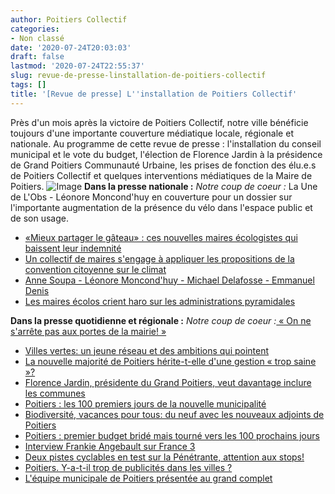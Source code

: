 ```yaml
---
author: Poitiers Collectif
categories:
- Non classé
date: '2020-07-24T20:03:03'
draft: false
lastmod: '2020-07-24T22:55:37'
slug: revue-de-presse-linstallation-de-poitiers-collectif
tags: []
title: '[Revue de presse] L''installation de Poitiers Collectif'
---
```


Près d'un mois après la victoire de Poitiers Collectif, notre ville bénéficie toujours d'une importante couverture médiatique locale, régionale et nationale. Au programme de cette revue de presse : l'installation du conseil municipal et le vote du budget, l'élection de Florence Jardin à la présidence de Grand Poitiers Communauté Urbaine, les prises de fonction des élu.e.s de Poitiers Collectif et quelques interventions médiatiques de la Maire de Poitiers. ![Image](/images/2025/revue-de-presse-linstallation-de-poitiers-collectif/115912583_10164350545190037_2168431975478921500_o-230x300.jpg) **Dans la presse nationale :** _Notre coup de coeur :_ La Une de L'Obs - Léonore Moncond'huy en couverture pour un dossier sur l'importante augmentation de la présence du vélo dans l'espace public et de son usage. 

  * [«Mieux partager le gâteau» : ces nouvelles maires écologistes qui baissent leur indemnité](https://www.leparisien.fr/politique/mieux-partager-le-gateau-ces-nouvelles-maires-ecologistes-qui-baissent-leur-indemnite-22-07-2020-8357052.php)
  * [Un collectif de maires s'engage à appliquer les propositions de la convention citoyenne sur le climat](https://www.lemonde.fr/idees/article/2020/07/23/nous-prenons-l-engagement-de-mettre-en-uvre-dans-nos-villes-les-propositions-de-la-convention-citoyenne-sur-le-climat_6047012_3232.html)
  * [Anne Soupa - Léonore Moncond'huy - Michael Delafosse - Emmanuel Denis](https://www.franceinter.fr/emissions/le-6-9/le-6-9-22-juillet-2020)
  * [Les maires écolos crient haro sur les administrations pyramidales](https://www.lagazettedescommunes.com/688629/les-maires-ecolos-crient-haro-sur-les-administrations-pyramidales/)

**Dans la presse quotidienne et régionale :** _Notre coup de coeur :_[ « On ne s'arrête pas aux portes de la mairie! »](https://www.centre-presse.fr/article-750028-on-ne-s-arrete-pas-aux-portes-de-la-mairie.html)

  * [Villes vertes: un jeune réseau et des ambitions qui pointent](https://www.centre-presse.fr/article-750335-villes-vertes-un-jeune-reseau-et-des-ambitions-qui-pointent.html)
  * [La nouvelle majorité de Poitiers hérite-t-elle d'une gestion « trop saine »?](https://www.centre-presse.fr/article-750226-la-nouvelle-majorite-de-poitiers-herite-t-elle-d-une-gestion-trop-saine.html)
  * [Florence Jardin, présidente du Grand Poitiers, veut davantage inclure les communes](https://objectifaquitaine.latribune.fr/politique/2020-07-21/florence-jardin-presidente-du-grand-poitiers-veut-davantage-inclure-les-communes-853220.html#:~:text=Florence%20Jardin%2C%20pr%C3%A9sidente%20du%20Grand%20Poitiers%2C%20veut%20davantage%20inclure%20les%20communes,-Par%20Jean%2DPhilippe&text=Comme%20elle%20l'avait%20annonc%C3%A9,devenir%20pr%C3%A9sidente%20du%20Grand%20Poitiers)
  * [Poitiers : les 100 premiers jours de la nouvelle municipalité](https://www.lanouvellerepublique.fr/poitiers/poitiers-les-100-premiers-jours-de-la-nouvelle-municipalite)
  * [Biodiversité, vacances pour tous: du neuf avec les nouveaux adjoints de Poitiers](https://www.centre-presse.fr/article-750160-biodiversite-vacances-pour-tous-du-neuf-avec-les-nouveaux-adjoints.html)
  * [Poitiers : premier budget bridé mais tourné vers les 100 prochains jours](https://www.centre-presse.fr/article-750096-premier-budget-bride-mais-tourne-vers-les-prochains-jours.html)
  * [Interview Frankie Angebault sur France 3](https://www.tagaday.fr/visu/document/doc/pYT30-20200716MAIN-0-171000/from/VEILLES/client/2702/pass/c12f41c6b4328ccb9e3e7306f22c52906b2f554f/v/2/sha/e3846c5907d70f8c9fe0708414534cb3679c4a18/account/)
  * [Deux pistes cyclables en test sur la Pénétrante, attention aux stops!](https://www.centre-presse.fr/article-749529-deux-pistes-cyclables-en-test-sur-la-penetrante-attention-aux-stops.html)
  * [Poitiers. Y-a-t-il trop de publicités dans les villes ?](https://france3-regions.francetvinfo.fr/nouvelle-aquitaine/vienne/poitiers/poitiers-y-t-il-trop-publicites-villes-1853378.html)
  * [L'équipe municipale de Poitiers présentée au grand complet](https://www.le7.info/article/15334-lequipe-municipale-de-poitiers-presentee-au-grand-complet-1)
